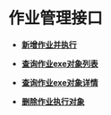 # 作业管理接口<a name="topic_300000006"></a>

 

-   **[新增作业并执行](新增作业并执行.md)**  

-   **[查询作业exe对象列表](查询作业exe对象列表.md)**  

-   **[查询作业exe对象详情](查询作业exe对象详情.md)**  

-   **[删除作业执行对象](删除作业执行对象.md)**  


